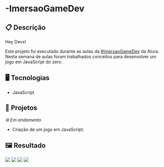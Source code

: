 # -ImersaoGameDev

## 📋 Descrição
Hey Devs!

Este projeto foi executado durante as aulas da [#ImersaoGameDev](https://www.alura.com.br/imersao-gamedev-javascript) da Alura. Nesta semana de aulas foram trabalhados conceitos para desenvolver um jogo em JavaScript do zero.

## 🖥️ Tecnologias

- JavaScript

## 🎨 Projetos
*⚙ Em andamento*

- Criação de um jogo em JavaScript.

## 🖼️ Resultado

![](https://github.com/jeniblodev/-ImersaoGameDev/blob/master/imagens/projeto01.png) ![](https://github.com/jeniblodev/-ImersaoGameDev/blob/master/imagens/projeto02.png) ![](https://github.com/jeniblodev/-ImersaoGameDev/blob/master/imagens/projeto03.png) ![](https://github.com/jeniblodev/-ImersaoGameDev/blob/master/imagens/projeto04.png)
